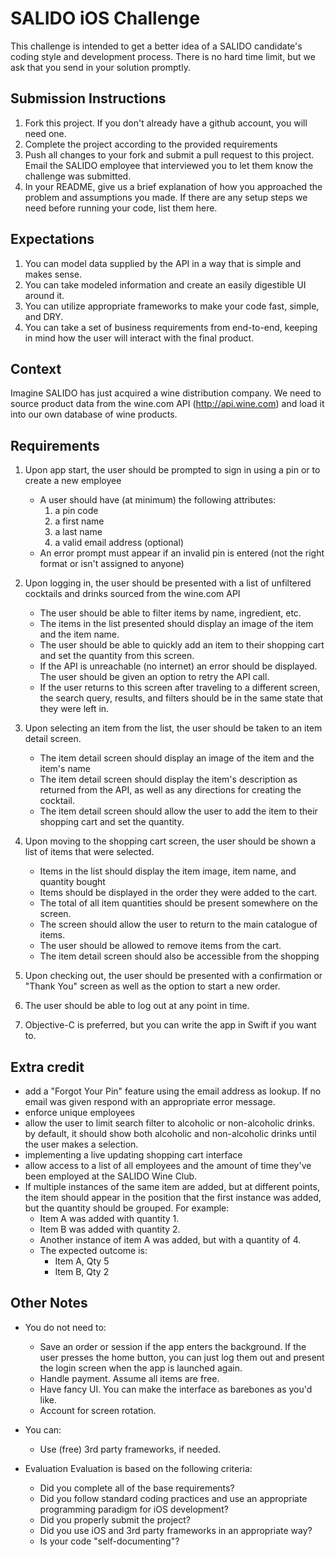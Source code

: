 # SALIDO iOS Challenge
This challenge is intended to get a better idea of a SALIDO candidate's coding style and development process. There is no hard time limit, but we ask that you send in your solution promptly.

## Submission Instructions
1. Fork this project. If you don't already have a github account, you will need one.
2. Complete the project according to the provided requirements
3. Push all changes to your fork and submit a pull request to this project. Email the SALIDO employee that interviewed you to let them know the challenge was submitted.
4. In your README, give us a brief explanation of how you approached the problem and assumptions you made. If there are any setup steps we need before running your code, list them here.

## Expectations
1. You can model data supplied by the API in a way that is simple and makes sense.
2. You can take modeled information and create an easily digestible UI around it.
3. You can utilize appropriate frameworks to make your code fast, simple, and DRY.
4. You can take a set of business requirements from end-to-end, keeping in mind how the user will interact with the final product.

## Context
Imagine SALIDO has just acquired a wine distribution company. We need to source product data from the wine.com API (http://api.wine.com) and load it into our own database of wine products.

## Requirements
1. Upon app start, the user should be prompted to sign in using a pin or to create a new employee
	- A user should have (at minimum) the following attributes:
		1. a pin code
		2. a first name
		3. a last name
		4. a valid email address (optional)
	- An error prompt must appear if an invalid pin is entered (not the right format or isn't assigned to anyone)
2. Upon logging in, the user should be presented with a list of unfiltered cocktails and drinks sourced from the wine.com API
	- The user should be able to filter items by name, ingredient, etc.
	- The items in the list presented should display an image of the item and the item name.
	- The user should be able to quickly add an item to their shopping cart and set the quantity from this screen.
	- If the API is unreachable (no internet) an error should be displayed. The user should be given an option to retry the API call.
	- If the user returns to this screen after traveling to a different screen, the search query, results, and filters should be in the same state that they were left in.
3. Upon selecting an item from the list, the user should be taken to an item detail screen.
	- The item detail screen should display an image of the item and the item's name
	- The item detail screen should display the item's description as returned from the API, as well as any directions for creating the cocktail.
	- The item detail screen should allow the user to add the item to their shopping cart and set the quantity.

4. Upon moving to the shopping cart screen, the user should be shown a list of items that were selected.
	- Items in the list should display the item image, item name, and quantity bought
	- Items should be displayed in the order they were added to the cart.
	- The total of all item quantities should be present somewhere on the screen.
	- The screen should allow the user to return to the main catalogue of items.
	- The user should be allowed to remove items from the cart.
	- The item detail screen should also be accessible from the shopping 
5. Upon checking out, the user should be presented with a confirmation or "Thank You" screen as well as the option to start a new order.
6. The user should be able to log out at any point in time.
7. Objective-C is preferred, but you can write the app in Swift if you want to.

## Extra credit
- add a "Forgot Your Pin" feature using the email address as lookup. If no email was given respond with an appropriate error message.
- enforce unique employees
- allow the user to limit search filter to alcoholic or non-alcoholic drinks. by default, it should show both alcoholic and non-alcoholic drinks until the user makes a selection.
- implementing a live updating shopping cart interface
- allow access to a list of all employees and the amount of time they've been employed at the SALIDO Wine Club.
- If multiple instances of the same item are added, but at different points, the item should appear in the position that the first instance was added, but the quantity should be grouped. For example:
	- Item A was added with quantity 1.
	- Item B was added with quantity 2.
	- Another instance of item A was added, but with a quantity of 4.
	- The expected outcome is:
		- Item A, Qty 5
		- Item B, Qty 2

## Other Notes
- You do not need to:
	- Save an order or session if the app enters the background. If the user presses the home button, you can just log them out and present the login screen when the app is launched again.
	- Handle payment. Assume all items are free.
	- Have fancy UI. You can make the interface as barebones as you'd like.
	- Account for screen rotation.

- You can:
	- Use (free) 3rd party frameworks, if needed.

- Evaluation
	Evaluation is based on the following criteria:
	- Did you complete all of the base requirements?
	- Did you follow standard coding practices and use an appropriate programming paradigm for iOS development?
	- Did you properly submit the project?
	- Did you use iOS and 3rd party frameworks in an appropriate way?
	- Is your code "self-documenting"? 
